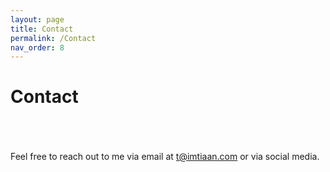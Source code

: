 ```yaml
---
layout: page
title: Contact
permalink: /Contact
nav_order: 8
---
```

# Contact 
<br>
<br>
<br>
Feel free to reach out to me via email at <a href="mailto:t@imtiaan.com?Subject=Contact%20from%20ImTiaan.com" target="_top">t@imtiaan.com</a> or via social media. 

